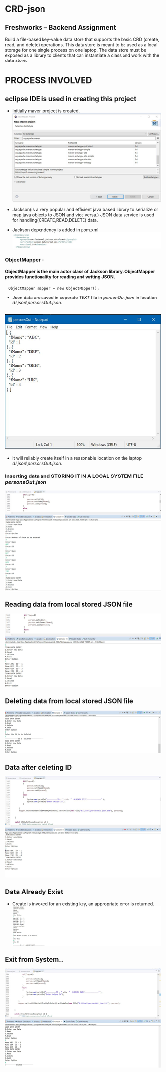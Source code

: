 # CRD-json

## Freshworks – Backend Assignment

Build a file-based key-value data store that supports the basic CRD (create, read, and delete) operations. This data store is meant to be used as a local storage for one single process on one laptop. The data store must be exposed as a library to clients that can instantiate a class and work with the data store.


# PROCESS INVOLVED
## eclipse IDE is used in creating this project

* Initially maven project is created.
![](freshworks/maven.jpg)
* Jackson(is a very popular and efficient java based library to serialize or map java objects to JSON and vice versa.)
JSON data service is used for handling(CREATE,READ,DELETE) data.

* Jackson dependency is added in pom.xml
![](freshworks/dependencies.jpg)

### ObjectMapper - 
#### ObjectMapper is the main actor class of Jackson library. ObjectMapper provides functionality for reading and writing JSON.

` ` `
ObjectMapper mapper = new ObjectMapper();
` ` `


* Json data are saved in seperate *TEXT* file in *personOut.json* in location *d:\\json\\personsOut.json*.

## ![](freshworks/json.jpg)

* it will reliably create itself in a reasonable location on the laptop *d:\\json\\personsOut.json*.  

### Inserting data and STORING IT IN A LOCAL SYSTEM FILE *personsOut.json*
![Screenshot](freshworks/1.jpg)
## Reading data from local stored JSON file
![Screenshot](freshworks/2.jpg)
## Deleting data from local stored JSON file 
![Screenshot](freshworks/3.jpg)
## Data after deleting ID
![Screenshot](freshworks/4.jpg)
## Data Already Exist
* Create is invoked for an existing key, an appropriate error is returned.
![Screenshot](freshworks/6.jpg)
## Exit from System..
![Screenshot](freshworks/5.jpg)